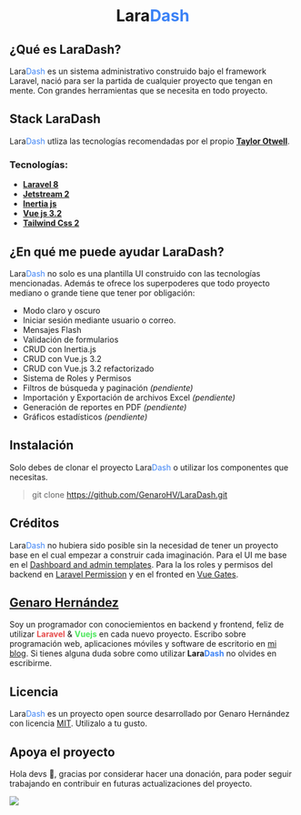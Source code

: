 <h1 align="center" style="font-weight: bold;">Lara<span style="color: #3B82F6 !important;">Dash</span></h1>

## ¿Qué es LaraDash?

Lara<span style="color: #3B82F6;">Dash</span> es un sistema administrativo construido bajo el framework Laravel, nació para ser la partida de cualquier proyecto que tengan en mente. Con grandes herramientas que se necesita en todo proyecto.

## Stack LaraDash

Lara<span style="color: #3B82F6;">Dash</span> utliza las tecnologías recomendadas por el propio **[Taylor Otwell](https://twitter.com/taylorotwell)**.

### Tecnologías:

- **[Laravel 8](https://laravel.com/)**
- **[Jetstream 2](https://jetstream.laravel.com/)**
- **[Inertia js](https://inertiajs.com/)**
- **[Vue js 3.2](https://v3.vuejs.org/)**
- **[Tailwind Css 2](https://tailwindcss.com/)**

## ¿En qué me puede ayudar LaraDash?

Lara<span style="color: #3B82F6;">Dash</span> no solo es una plantilla UI construido con las tecnologías mencionadas. Además te ofrece los superpoderes que todo proyecto mediano o grande tiene que tener por obligación:

- Modo claro y oscuro
- Iniciar sesión mediante usuario o correo.
- Mensajes Flash
- Validación de formularios
- CRUD con Inertia.js
- CRUD con Vue.js 3.2
- CRUD con Vue.js 3.2 refactorizado
- Sistema de Roles y Permisos
- Filtros de búsqueda y paginación *(pendiente)*
- Importación y Exportación de archivos Excel *(pendiente)*
- Generación de reportes en PDF *(pendiente)*
- Gráficos estadísticos *(pendiente)*

## Instalación

Solo debes de clonar el proyecto Lara<span style="color: #3B82F6;">Dash</span> o utilizar los componentes que necesitas.

> git clone https://github.com/GenaroHV/LaraDash.git

## Créditos

Lara<span style="color: #3B82F6;">Dash</span> no hubiera sido posible sin la necesidad de tener un proyecto base en el cual empezar a construir cada imaginación. Para el UI me base en el [Dashboard and admin templates](https://www.tailwind-kit.com/templates/dashboard). Para la los roles y permisos del backend en [Laravel Permission](https://spatie.be/docs/laravel-permission/v5/introduction) y en el fronted en [Vue Gates](https://williamcruzme.github.io/vue-gates/#/).

## [Genaro Hernández](https://genarohernandez.pro/)

Soy un programador con conociemientos en backend y frontend, feliz de utilizar <span style="color: #E64B4B;font-weight: bold;">Laravel</span> & <span style="color: #4BE65B;font-weight: bold;">Vuejs</span> en cada nuevo proyecto. Escribo sobre programación web, aplicaciones móviles y software de escritorio en [mi blog](https://genarohernandez.pro/blog). Si tienes alguna duda sobre como utilizar **Lara<span style="color: #3B82F6;">Dash</span>** no olvides en escribirme.


## Licencia

Lara<span style="color: #3B82F6;">Dash</span> es un proyecto open source desarrollado por Genaro Hernández con licencia [MIT](https://opensource.org/licenses/MIT). Utilizalo a tu gusto.

## Apoya el proyecto
Hola devs 👋, gracias por considerar hacer una donación, para poder seguir trabajando en contribuir en futuras actualizaciones del proyecto.

<a href="https://www.buymeacoffee.com/genarohernandez" taget="_blank"><img src="https://img.buymeacoffee.com/button-api/?text=Invítame un café&emoji=&slug=genarohernandez&button_colour=5F7FFF&font_colour=ffffff&font_family=Cookie&outline_colour=000000&coffee_colour=FFDD00"></a>
